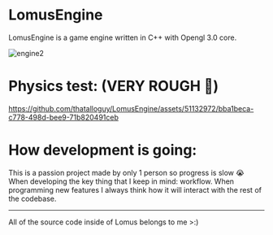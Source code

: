 # LomusEngine

LomusEngine is a game engine written in C++ with Opengl 3.0 core.



![engine2](https://github.com/thatalloguy/LomusEngine/assets/51132972/2fb16eff-d867-4da2-a6e8-99ca805c29e8)


# Physics test: (VERY ROUGH 😬)
https://github.com/thatalloguy/LomusEngine/assets/51132972/bba1beca-c778-498d-bee9-71b820491ceb


# How development is going:
This is a passion project made by only 1 person so progress is slow 😭
When developing the key thing that I keep in mind: workflow.
When programming new features I always think how it will interact with the rest of the codebase.

__________________________________________________________
All of the source code inside of Lomus belongs to me >:)
